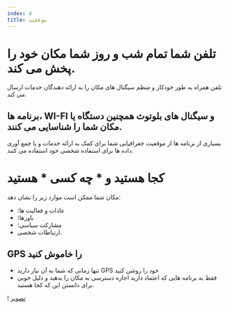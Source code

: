```yaml
---
index: 4
title: موقعيت
---
```

# تلفن شما تمام شب و روز شما مکان خود را پخش می کند.

تلفن همراه به طور خودکار و منظم سیگنال های مکان را به ارائه دهندگان خدمات ارسال می کند.

## برنامه ها، WI-FI و سیگنال های بلوتوث همچنین دستگاه یا مکان شما را شناسایی می کنند.

بسیاری از برنامه ها از موقعیت جغرافیایی شما برای کمک به ارائه خدمات و یا جمع آوری داده ها برای استفاده شخصی خود استفاده می کنند.

# کجا هستید و * چه کسی * هستید

مکان شما ممکن است موارد زیر را نشان دهد:

*   عادات و فعالیت ها؛
*   باورها؛
*   مشارکت سیاسی؛
*   ارتباطات شخصی.

## GPS را خاموش کنید

*   تنها زمانی که شما به آن نیاز دارید GPS خود را روشن کنید
*   فقط به برنامه هایی که اعتماد دارید اجازه دسترسی به مکان را بدهید و دلیل خوبی برای دانستن این که کجا هستید.

! [تصویر](mobile4.png)